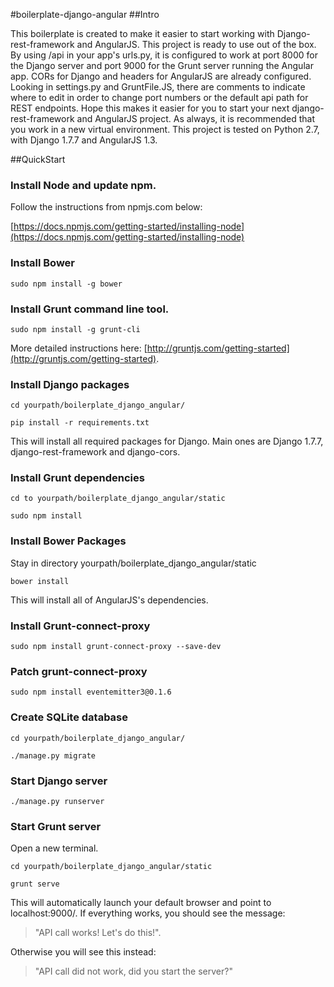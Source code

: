 #boilerplate-django-angular
##Intro

This boilerplate is created to make it easier to start working with Django-rest-framework and AngularJS.  This project is ready to use out of the box.  By using /api in your app's urls.py, it is configured to work at port 8000 for the Django server and port 9000 for the Grunt server running the Angular app.  CORs for Django and headers for AngularJS are already configured.  Looking in settings.py and GruntFile.JS, there are comments to indicate where to edit in order to change port numbers or the default api path for REST endpoints.  Hope this makes it easier for you to start your next django-rest-framework and AngularJS project.  As always, it is recommended that you work in a new virtual environment.  This project is tested on Python 2.7, with Django 1.7.7 and AngularJS 1.3.

##QuickStart

### Install Node and update npm.

Follow the instructions from npmjs.com below:

[https://docs.npmjs.com/getting-started/installing-node](https://docs.npmjs.com/getting-started/installing-node)

### Install Bower

`sudo npm install -g bower`

### Install Grunt command line tool.

`sudo npm install -g grunt-cli`

More detailed instructions here: [http://gruntjs.com/getting-started](http://gruntjs.com/getting-started).

### Install Django packages

`cd yourpath/boilerplate_django_angular/`

`pip install -r requirements.txt`

This will install all required packages for Django.  Main ones are Django 1.7.7, django-rest-framework and django-cors.

### Install Grunt dependencies

`cd to yourpath/boilerplate_django_angular/static`

`sudo npm install`

### Install Bower Packages

Stay in directory yourpath/boilerplate_django_angular/static

`bower install`

This will install all of AngularJS's dependencies.

### Install Grunt-connect-proxy

`sudo npm install grunt-connect-proxy --save-dev`

### Patch grunt-connect-proxy

`sudo npm install eventemitter3@0.1.6`

### Create SQLite database
`cd yourpath/boilerplate_django_angular/`

`./manage.py migrate`

### Start Django server
`./manage.py runserver`

### Start Grunt server
Open a new terminal.

`cd yourpath/boilerplate_django_angular/static`

`grunt serve`

This will automatically launch your default browser and point to localhost:9000/.  If everything works, you should see the message:

> "API call works!  Let's do this!".

Otherwise you will see this instead:

> "API call did not work, did you start the server?"
